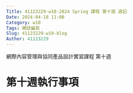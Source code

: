 ```yaml
---
Title: 41123229-w10-2024 Spring 課程 第十週 週記
Date: 2024-04-18 11:00
Category: w10
Tags: 網誌編寫
Slug: 41123229-w10-blog
Author: 41123229
---
```


網際內容管理與協同產品設計實習課程 第十週

<!-- PELICAN_END_SUMMARY -->

# 第十週執行事項
